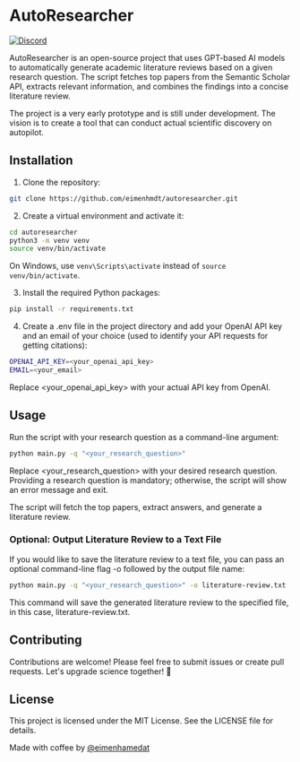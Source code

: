 # AutoResearcher

[![Discord](https://img.shields.io/discord/1094636825647267910?label=AutoResearcher&logo=discord&style=flat-square)](https://discord.gg/PnQDR5h9)

AutoResearcher is an open-source project that uses GPT-based AI models to automatically generate academic literature reviews based on a given research question. The script fetches top papers from the Semantic Scholar API, extracts relevant information, and combines the findings into a concise literature review.

The project is a very early prototype and is still under development. The vision is to create a tool that can conduct actual scientific discovery on autopilot.

## Installation

1. Clone the repository:

```bash
git clone https://github.com/eimenhmdt/autoresearcher.git
```

2. Create a virtual environment and activate it:

```bash
cd autoresearcher
python3 -m venv venv
source venv/bin/activate
```

On Windows, use `venv\Scripts\activate` instead of `source venv/bin/activate`.

3. Install the required Python packages:

```bash
pip install -r requirements.txt
```

4. Create a .env file in the project directory and add your OpenAI API key and an email of your choice (used to identify your API requests for getting citations):

```bash
OPENAI_API_KEY=<your_openai_api_key>
EMAIL=<your_email>
```

Replace <your_openai_api_key> with your actual API key from OpenAI.

## Usage

Run the script with your research question as a command-line argument:

```bash
python main.py -q "<your_research_question>"
```

Replace <your_research_question> with your desired research question. Providing a research question is mandatory; otherwise, the script will show an error message and exit.

The script will fetch the top papers, extract answers, and generate a literature review.

### Optional: Output Literature Review to a Text File

If you would like to save the literature review to a text file, you can pass an optional command-line flag -o followed by the output file name:

```bash
python main.py -q "<your_research_question>" -o literature-review.txt
```

This command will save the generated literature review to the specified file, in this case, literature-review.txt.

## Contributing

Contributions are welcome! Please feel free to submit issues or create pull requests. Let's upgrade science together! 🚀

## License

This project is licensed under the MIT License. See the LICENSE file for details.

Made with coffee by [@eimenhamedat](https://twitter.com/eimenhmdt)
